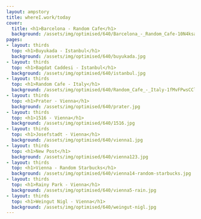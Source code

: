 ```yaml
---
layout: ampstory
title: whereI.work/today
cover:
  title: <h1>Barcelona - Random Cafe</h1>
  background: /assets/img/optimised/640/Barcelona_-_Random_Cafe-10N4ksaGDyd1rBV1gek4zaHD9tkysPXmO.jpg
pages: 
- layout: thirds
  top: <h1>Buyukada - Istanbul</h1>
  background: /assets/img/optimised/640/buyukada.jpg
- layout: thirds
  top: <h1>Bagdat Caddesi - Istanbul</h1>
  background: /assets/img/optimised/640/istanbul.jpg
- layout: thirds
  top: <h1>Random Cafe - Italy</h1>
  background: /assets/img/optimised/640/Random_Cafe_-_Italy-1fMvFPwsCCloZvAulJANZLGnfxpCpi_wO.jpg
- layout: thirds
  top: <h1>Prater - Vienna</h1>
  background: /assets/img/optimised/640/prater.jpg
- layout: thirds
  top: <h1>1516 - Vienna</h1>
  background: /assets/img/optimised/640/1516.jpg
- layout: thirds
  top: <h1>Josefstadt - Vienna</h1>
  background: /assets/img/optimised/640/vienna1.jpg
- layout: thirds
  top: <h1>New Post</h1>
  background: /assets/img/optimised/640/vienna123.jpg
- layout: thirds
  top: <h1>Vienna - Random Starbucks</h1>
  background: /assets/img/optimised/640/vienna14-random-starbucks.jpg
- layout: thirds
  top: <h1>Rainy Park - Vienna</h1>
  background: /assets/img/optimised/640/vienna5-rain.jpg
- layout: thirds
  top: <h1>Weingut Nigl - Vienna</h1>
  background: /assets/img/optimised/640/weingut-nigl.jpg
---
```

